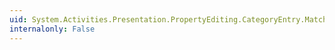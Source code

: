 ```yaml
---
uid: System.Activities.Presentation.PropertyEditing.CategoryEntry.MatchesPredicate(System.Activities.Presentation.PropertyEditing.PropertyFilterPredicate)
internalonly: False
---
```

